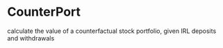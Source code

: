 # CounterPort
calculate the value of a counterfactual stock portfolio, given IRL deposits and withdrawals
